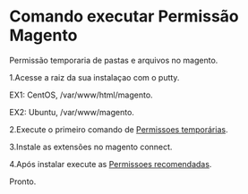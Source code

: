 Comando executar Permissão Magento
=======================
Permissão temporaria de pastas e arquivos no magento.

1.Acesse a raiz da sua instalaçao com o putty.

EX1: CentOS, /var/www/html/magento. 

EX2: Ubuntu, /var/www/magento.

2.Execute o primeiro comando de <a href="https://github.com/JonatanM/temporarily-permissions/blob/master/permissoes-temporarias"><span>Permissoes temporárias</span></a>.


3.Instale as extensões no magento connect.

4.Após instalar execute as <a href="https://github.com/JonatanM/temporarily-permissions/blob/master/permissoes-recomendadas"><span>Permissoes recomendadas</span></a>.

Pronto.
